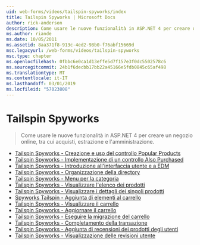 ```yaml
---
uid: web-forms/videos/tailspin-spyworks/index
title: Tailspin Spyworks | Microsoft Docs
author: rick-anderson
description: Come usare le nuove funzionalità in ASP.NET 4 per creare un negozio online, tra cui acquisti, estrazione e l'amministrazione.
ms.author: riande
ms.date: 10/05/2011
ms.assetid: 8aa371f8-913c-4ed2-98b0-f76abf15669d
msc.legacyurl: /web-forms/videos/tailspin-spyworks
msc.type: chapter
ms.openlocfilehash: 0fbbc6e0ca1d13effe5d7f157e3f0dc5502578c6
ms.sourcegitcommit: 24b1f6decbb17bb22a45166e5fdb0845c65af498
ms.translationtype: MT
ms.contentlocale: it-IT
ms.lasthandoff: 03/01/2019
ms.locfileid: "57023808"
---
```

<a name="tailspin-spyworks"></a>Tailspin Spyworks
====================
> Come usare le nuove funzionalità in ASP.NET 4 per creare un negozio online, tra cui acquisti, estrazione e l'amministrazione.


- [Tailspin Spyworks - Creazione e uso del controllo Popular Products](tailspin-spyworks-creating-and-using-the-popular-products-control.md)
- [Tailspin Spyworks - Implementazione di un controllo Also Purchased](tailspin-spyworks-implementing-and-using-the-also-purchased-control.md)
- [Tailspin Spyworks - Introduzione all'interfaccia utente e a EDM](tailspin-spyworks-intro-ui-and-edm.md)
- [Tailspin Spyworks - Organizzazione della directory](tailspin-spyworks-directory-organization.md)
- [Tailspin Spyworks - Menu per la categoria](tailspin-spyworks-category-menu.md)
- [Tailspin Spyworks - Visualizzare l'elenco dei prodotti](tailspin-spyworks-display-the-product-list.md)
- [Tailspin Spyworks - Visualizzare i dettagli dei singoli prodotti](tailspin-spyworks-display-per-product-details.md)
- [Spyworks Tailspin - Aggiunta di elementi al carrello](tailspin-spyworks-adding-items-to-the-shopping-cart.md)
- [Tailspin Spyworks - Visualizzare il carrello](tailspin-spyworks-display-shopping-cart.md)
- [Tailspin Spyworks - Aggiornare il carrello](tailspin-spyworks-update-the-shopping-cart.md)
- [Tailspin Spyworks - Eseguire la migrazione del carrello](tailspin-spyworks-migrate-the-shopping-cart.md)
- [Tailspin Spyworks - Completamento della transazione](tailspin-spyworks-final-check-out.md)
- [Tailspin Spyworks - Aggiunta di recensioni dei prodotti degli utenti](tailspin-spyworks-adding-user-product-reviews.md)
- [Tailspin Spyworks - Visualizzazione delle revisioni utente](tailspin-spyworks-displaying-user-reviews.md)

